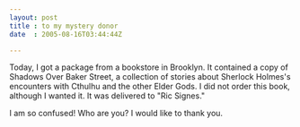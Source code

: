 ```yaml
---
layout: post
title : to my mystery donor
date  : 2005-08-16T03:44:44Z

---
```

Today, I got a package from a bookstore in Brooklyn.  It contained a copy of Shadows Over Baker Street, a collection of stories about Sherlock Holmes's encounters with Cthulhu and the other Elder Gods.  I did not order this book, although I wanted it.  It was delivered to "Ric Signes."

I am so confused!  Who are you? I would like to thank you. 
